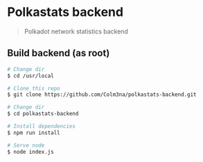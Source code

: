 # Polkastats backend

> Polkadot network statistics backend

## Build backend (as root)

``` bash
# Change dir
$ cd /usr/local

# Clone this repo
$ git clone https://github.com/Colm3na/polkastats-backend.git

# Change dir
$ cd polkastats-backend

# Install dependencies
$ npm run install

# Serve node
$ node index.js
```

